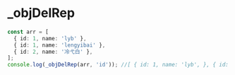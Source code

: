 # _objDelRep

<ContainerBox title="介绍">
<template #desc>
根据指定对象属性名，去掉数组内与包含唯一`id`相同的对象，只会保留第一个
</template>
</ContainerBox>

<ContainerBox title="基础用法" noGap>

```ts
const arr = [
  { id: 1, name: 'lyb' },
  { id: 1, name: 'lengyibai' },
  { id: 2, name: '冷弋白' },
];
console.log(_objDelRep(arr, 'id')); //[ { id: 1, name: 'lyb', }, { id: 2, name: '冷弋白', }, ];
```

<CodeBox>
<template #codes>

```ts
/**
 * @description 根据对象数组中的指定键删除重复元素
 * @param arr 需要处理的对象数组。
 * @param key 对象中用于判断重复的键。
 */
export const _objDelRep = (arr: any[], key: string) => {
  const seen = new Map<any, boolean>();
  return arr.filter((item) => {
    const value = item[key];
    if (!seen.has(value)) {
      seen.set(value, true);
      return true;
    }
    return false;
  });
};
```

</template>
</CodeBox>
</ContainerBox>
